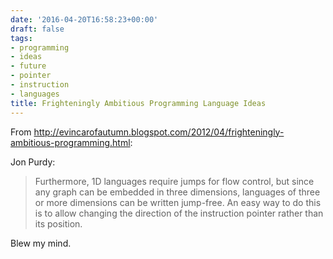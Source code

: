 ```yaml
---
date: '2016-04-20T16:58:23+00:00'
draft: false
tags:
- programming
- ideas
- future
- pointer
- instruction
- languages
title: Frighteningly Ambitious Programming Language Ideas
---
```


From http://evincarofautumn.blogspot.com/2012/04/frighteningly-ambitious-programming.html:

Jon Purdy:

>Furthermore, 1D languages require jumps for flow control, but since any graph can be embedded in three dimensions, languages of three or more dimensions can be written jump-free. An easy way to do this is to allow changing the direction of the instruction pointer rather than its position.

Blew my mind.
